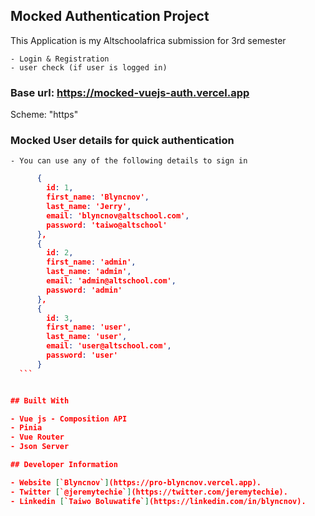 ## Mocked Authentication Project

This Application is my Altschoolafrica submission for 3rd semester

    - Login & Registration
    - user check (if user is logged in)

### Base url: https://mocked-vuejs-auth.vercel.app

Scheme: "https"

### Mocked User details for quick authentication

    - You can use any of the following details to sign in

````json
      {
        id: 1,
        first_name: 'Blyncnov',
        last_name: 'Jerry',
        email: 'blyncnov@altschool.com',
        password: 'taiwo@altschool'
      },
      {
        id: 2,
        first_name: 'admin',
        last_name: 'admin',
        email: 'admin@altschool.com',
        password: 'admin'
      },
      {
        id: 3,
        first_name: 'user',
        last_name: 'user',
        email: 'user@altschool.com',
        password: 'user'
      }
  ```


## Built With

- Vue js - Composition API
- Pinia
- Vue Router
- Json Server

## Developer Information

- Website [`Blyncnov`](https://pro-blyncnov.vercel.app).
- Twitter [`@jeremytechie`](https://twitter.com/jeremytechie).
- Linkedin [`Taiwo Boluwatife`](https://linkedin.com/in/blyncnov).
